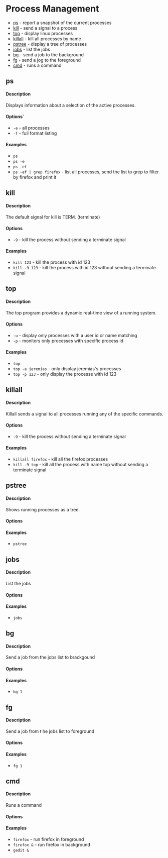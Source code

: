 # Process Management

* [ps](#ps) - report a snapshot of the current processes
* [kill](#kill) - send a signal to a process
* [top](#top) - display linux processes
* [killall](#killall) - kill all processes by name
* [pstree](#pstree) - display a tree of processes
* [jobs](#jobs) - list the jobs
* [bg](#bg) - send a job to the background
* [fg](#fg) - send a jog to the foreground
* [cmd](#cmd) - runs a command

## ps

#### Description
Displays information about a selection of the active processes.

#### Options`
* `-e` - all processes
* `-f` - full format listing

#### Examples
* `ps`
* `ps -e`
* `ps -ef`
* `ps -ef | grep firefox` - list all processes, send the list to grep to filter by firefox and print it

## kill

#### Description
The default signal for kill is TERM. (terminate)

#### Options
* `-9` - kill the process without sending a terminate signal

#### Examples
* `kill 123` - kill the process with id 123
* `kill -9 123` - kill the process with id 123 without sending a terminate signal

## top

#### Description
The top program provides a dynamic real-time view of a running system.

#### Options
* `-u` - display only processes with a user id or name matching
* `-p` - monitors only processes with specific process id

#### Examples
* `top`
* `top -a jeremias` - only display jeremias's processes
* `top -p 123` - only display the processe with id 123

## killall

#### Description
Killall sends a signal to all processes running any of the specific commands.

#### Options
* `-9` - kill the process without sending a terminate signal

#### Examples
* `killall firefox` - kill all the firefox processes
* `kill -9 top` - kill all the process with name top without sending a terminate signal


## pstree

#### Description
Shows running processes as a tree.

#### Options

#### Examples
* `pstree`

## jobs

#### Description
List the jobs

#### Options

#### Examples
* `jobs`

## bg

#### Description
Send a job  from the jobs list to brackgound

#### Options

#### Examples
* `bg 1`

## fg

#### Description
Send a job from t he jobs list to foreground

#### Options

#### Examples
* `fg 1`

## cmd

#### Description
Runs a command

#### Options

#### Examples
* `firefox` - run firefox in foreground
* `firefox &` - run firefox in background
* `gedit &`
